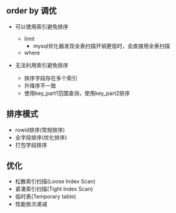 ## order by 调优
* 可以使用索引避免排序
  * limit
    * mysql优化器发现全表扫描开销更低时，会直接用全表扫描
  * where

* 无法利用索引避免排序
  * 排序字段存在多个索引
  * 升降序不一致
  * 使用key_part1范围查询，使用key_part2排序

## 排序模式
* rowid排序(常规排序)
* 全字段排序(优化排序)
* 打包字段排序

## 优化
* 松散索引扫描(Loose Index Scan)
* 紧凑索引扫描(Tight Index Scan)
* 临时表(Temporary table)
* 性能依次递减